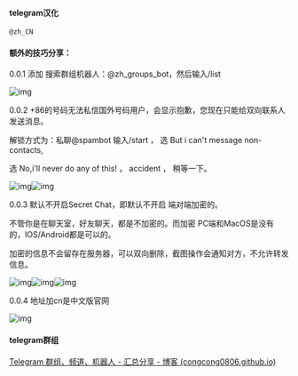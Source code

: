 



#### telegram汉化

``` 
@zh_CN
```

#### 额外的技巧分享：

0.0.1 添加 搜索群组机器人：@zh_groups_bot，然后输入/list

 

![img](https://pic4.zhimg.com/v2-fada695adf294180570db15153af718b_b.jpg)

 

0.0.2 +86的号码无法私信国外号码用户，会显示抱歉，您现在只能给双向联系人发送消息。

解锁方式为：私聊@spambot 输入/start ， 选 But i can't message non-contacts,

选 No,i'll never do any of this! ， accident ， 稍等一下。

 

![img](https://pic3.zhimg.com/v2-9d752df32b30f31f0b2625f91c9aae16_b.jpg)![img](https://pic2.zhimg.com/v2-f311fc49f440dc55ef70e867214634c5_b.jpg)

 

0.0.3 默认不开启Secret Chat，即默认不开启 端对端加密的。

不管你是在聊天室，好友聊天，都是不加密的。而加密 PC端和MacOS是没有的，IOS/Android都是可以的。

加密的信息不会留存在服务器，可以双向删除，截图操作会通知对方，不允许转发信息。

 

![img](https://pic1.zhimg.com/v2-a16b44f17120c6ce7ca4590a84e45a38_b.jpg)![img](https://pic2.zhimg.com/v2-7bd5825ea1e2c322648a1299374e2fa5_b.jpg)![img](https://pic1.zhimg.com/v2-37df245dae4faa265ffb0f6d44341974_b.jpg)

 

0.0.4 地址加cn是中文版官网

 

![img](https://picb.zhimg.com/v2-2f45195f9f78e0d09634ab192711dd7f_b.jpg)

#### telegram群组

[Telegram 群组、频道、机器人 - 汇总分享 - 博客 (congcong0806.github.io)](https://congcong0806.github.io/2018/04/24/Telegram/)